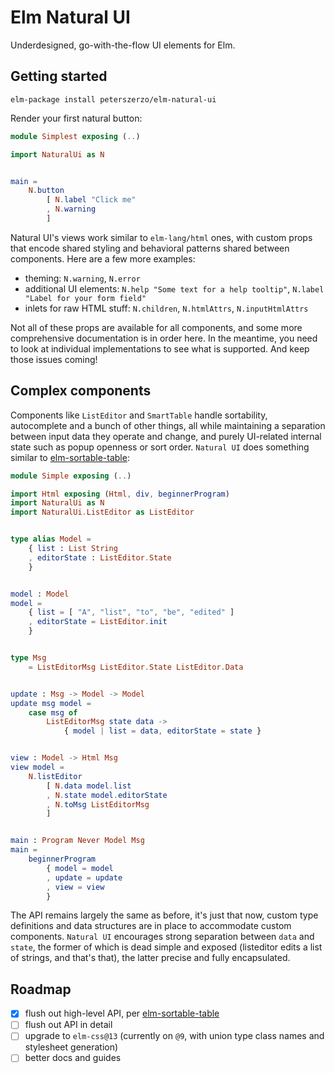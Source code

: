 # Elm Natural UI

Underdesigned, go-with-the-flow UI elements for Elm.

## Getting started

`elm-package install peterszerzo/elm-natural-ui`

Render your first natural button:

```elm
module Simplest exposing (..)

import NaturalUi as N


main =
    N.button
        [ N.label "Click me"
        , N.warning
        ]
```

Natural UI's views work similar to `elm-lang/html` ones, with custom props that encode shared styling and behavioral patterns shared between components. Here are a few more examples:
* theming: `N.warning`, `N.error`
* additional UI elements: `N.help "Some text for a help tooltip"`, `N.label "Label for your form field"`
* inlets for raw HTML stuff: `N.children`, `N.htmlAttrs`, `N.inputHtmlAttrs`

Not all of these props are available for all components, and some more comprehensive documentation is in order here. In the meantime, you need to look at individual implementations to see what is supported. And keep those issues coming!

## Complex components

Components like `ListEditor` and `SmartTable` handle sortability, autocomplete and a bunch of other things, all while maintaining a separation between input data they operate and change, and purely UI-related internal state such as popup openness or sort order. `Natural UI` does something similar to [elm-sortable-table](http://package.elm-lang.org/packages/evancz/elm-sortable-table/1.0.1/Table):

```elm
module Simple exposing (..)

import Html exposing (Html, div, beginnerProgram)
import NaturalUi as N
import NaturalUi.ListEditor as ListEditor


type alias Model =
    { list : List String
    , editorState : ListEditor.State
    }


model : Model
model =
    { list = [ "A", "list", "to", "be", "edited" ]
    , editorState = ListEditor.init
    }


type Msg
    = ListEditorMsg ListEditor.State ListEditor.Data


update : Msg -> Model -> Model
update msg model =
    case msg of
        ListEditorMsg state data ->
            { model | list = data, editorState = state }


view : Model -> Html Msg
view model =
    N.listEditor
        [ N.data model.list
        , N.state model.editorState
        , N.toMsg ListEditorMsg
        ]


main : Program Never Model Msg
main =
    beginnerProgram
        { model = model
        , update = update
        , view = view
        }
```

The API remains largely the same as before, it's just that now, custom type definitions and data structures are in place to accommodate custom components. `Natural UI` encourages strong separation between `data` and `state`, the former of which is dead simple and exposed (listeditor edits a list of strings, and that's that), the latter precise and fully encapsulated.

## Roadmap

* [x] flush out high-level API, per [elm-sortable-table](https://github.com/evancz/elm-sortable-table)
* [ ] flush out API in detail
* [ ] upgrade to `elm-css@13` (currently on `@9`, with union type class names and stylesheet generation)
* [ ] better docs and guides
